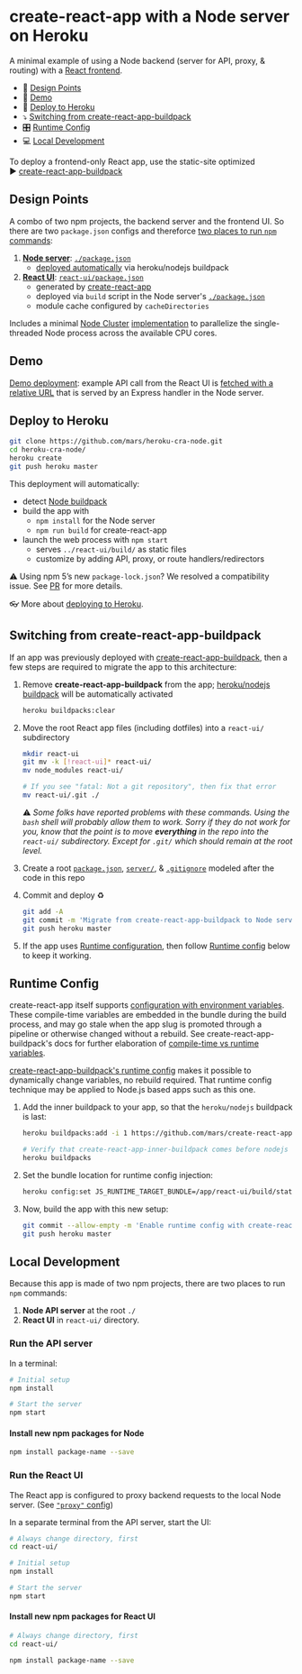 # create-react-app with a Node server on Heroku

A minimal example of using a Node backend (server for API, proxy, & routing) with a [React frontend](https://github.com/facebookincubator/create-react-app).

* 📐 [Design Points](#user-content-design-points)
* 🕺 [Demo](#user-content-demo)
* 🚀 [Deploy to Heroku](#user-content-deploy-to-heroku)
* ⤵️ [Switching from create-react-app-buildpack](#user-content-switching-from-create-react-app-buildpack)
* 🎛 [Runtime Config](#user-content-runtime-config)
* 💻 [Local Development](#user-content-local-development)

To deploy a frontend-only React app, use the static-site optimized  
▶️ [create-react-app-buildpack](https://github.com/mars/create-react-app-buildpack)


## Design Points

A combo of two npm projects, the backend server and the frontend UI. So there are two `package.json` configs and thereforce [two places to run `npm` commands](#user-content-local-development):

  1. [**Node server**](server/): [`./package.json`](package.json)
      * [deployed automatically](https://devcenter.heroku.com/categories/deployment) via heroku/nodejs buildpack
  2. [**React UI**](react-ui/): [`react-ui/package.json`](react-ui/tmp/package.json)
      * generated by [create-react-app](https://github.com/facebookincubator/create-react-app)
      * deployed via `build` script in the Node server's [`./package.json`](package.json)
      * module cache configured by `cacheDirectories`

Includes a minimal [Node Cluster](https://nodejs.org/docs/latest-v8.x/api/cluster.html) [implementation](server/index.js) to parallelize the single-threaded Node process across the available CPU cores.

## Demo

[Demo deployment](https://cra-node.herokuapp.com/): example API call from the React UI is [fetched with a relative URL](react-ui/tmp/src/App.js#L16) that is served by an Express handler in the Node server.


## Deploy to Heroku

```bash
git clone https://github.com/mars/heroku-cra-node.git
cd heroku-cra-node/
heroku create
git push heroku master
```

This deployment will automatically:

  * detect [Node buildpack](https://elements.heroku.com/buildpacks/heroku/heroku-buildpack-nodejs)
  * build the app with
    * `npm install` for the Node server
    * `npm run build` for create-react-app
  * launch the web process with `npm start`
    * serves `../react-ui/build/` as static files
    * customize by adding API, proxy, or route handlers/redirectors

⚠️ Using npm 5’s new `package-lock.json`? We resolved a compatibility issue. See [PR](https://github.com/mars/heroku-cra-node/pull/10) for more details.

👓 More about [deploying to Heroku](https://devcenter.heroku.com/categories/deployment).


## Switching from create-react-app-buildpack

If an app was previously deployed with [create-react-app-buildpack](https://github.com/mars/create-react-app-buildpack), then a few steps are required to migrate the app to this architecture:

1. Remove **create-react-app-buildpack** from the app; [heroku/nodejs buildpack](https://devcenter.heroku.com/articles/nodejs-support#activation) will be automatically activated
  
    ```bash
    heroku buildpacks:clear
    ```
1. Move the root React app files (including dotfiles) into a `react-ui/` subdirectory

    ```bash
    mkdir react-ui
    git mv -k [!react-ui]* react-ui/
    mv node_modules react-ui/
    
    # If you see "fatal: Not a git repository", then fix that error
    mv react-ui/.git ./
    ```
    ⚠️ *Some folks have reported problems with these commands. Using the `bash` shell will probably allow them to work. Sorry if they do not work for you, know that the point is to move **everything** in the repo into the `react-ui/` subdirectory. Except for `.git/` which should remain at the root level.* 
1. Create a root [`package.json`](package.json), [`server/`](server/), & [`.gitignore`](.gitignore) modeled after the code in this repo
1. Commit and deploy ♻️
  
    ```bash
    git add -A
    git commit -m 'Migrate from create-react-app-buildpack to Node server'
    git push heroku master
    ```
1. If the app uses [Runtime configuration](https://github.com/mars/create-react-app-buildpack/blob/master/README.md#user-content-runtime-configuration), then follow [Runtime config](#user-content-runtime-config) below to keep it working.

## Runtime Config

create-react-app itself supports [configuration with environment variables](https://facebook.github.io/create-react-app/docs/adding-custom-environment-variables). These compile-time variables are embedded in the bundle during the build process, and may go stale when the app slug is promoted through a pipeline or otherwise changed without a rebuild. See create-react-app-buildpack's docs for further elaboration of [compile-time vs runtime variables](https://github.com/mars/create-react-app-buildpack/blob/master/README.md#user-content-compile-time-vs-runtime).

[create-react-app-buildpack's runtime config](https://github.com/mars/create-react-app-buildpack/blob/master/README.md#user-content-runtime-configuration) makes it possible to dynamically change variables, no rebuild required. That runtime config technique may be applied to Node.js based apps such as this one.

1. Add the inner buildpack to your app, so that the `heroku/nodejs` buildpack is last:

   ```bash
   heroku buildpacks:add -i 1 https://github.com/mars/create-react-app-inner-buildpack
   
   # Verify that create-react-app-inner-buildpack comes before nodejs
   heroku buildpacks
   ```
2. Set the bundle location for runtime config injection:

   ```bash
   heroku config:set JS_RUNTIME_TARGET_BUNDLE=/app/react-ui/build/static/js/*.js
   ```
3. Now, build the app with this new setup:

   ```bash
   git commit --allow-empty -m 'Enable runtime config with create-react-app-inner-buildpack'
   git push heroku master
   ```

## Local Development

Because this app is made of two npm projects, there are two places to run `npm` commands:

1. **Node API server** at the root `./`
1. **React UI** in `react-ui/` directory.

### Run the API server

In a terminal:

```bash
# Initial setup
npm install

# Start the server
npm start
```

#### Install new npm packages for Node

```bash
npm install package-name --save
```


### Run the React UI

The React app is configured to proxy backend requests to the local Node server. (See [`"proxy"` config](react-ui/tmp/package.json))

In a separate terminal from the API server, start the UI:

```bash
# Always change directory, first
cd react-ui/

# Initial setup
npm install

# Start the server
npm start
```

#### Install new npm packages for React UI

```bash
# Always change directory, first
cd react-ui/

npm install package-name --save
```
